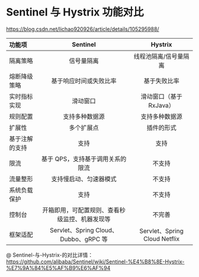 # Sentinel 与 Hystrix 功能对比
https://blog.csdn.net/lichao920926/article/details/105295988/

| 功能项        | Sentinel     | Hystrix   |
| :-           | :-:        | :-:       |
| 隔离策略      | 信号量隔离        | 	线程池隔离/信号量隔离       |
| 熔断降级策略  | 基于响应时间或失败比率        | 	基于失败比率        |
| 实时指标实现  | 	滑动窗口        | 滑动窗口（基于 RxJava）        |
| 规则配置      | 	支持多种数据源        | 	支持多种数据源        |
| 扩展性        | 多个扩展点        | 插件的形式        |
| 基于注解的支持 | 支持        | 支持        |
| 限流          | 基于 QPS，支持基于调用关系的限流        | 不支持        |
| 流量整形      | 支持慢启动、匀速器模式        | 不支持        |
| 系统负载保护   | 支持        | 不支持        |
| 控制台        | 	开箱即用，可配置规则、查看秒级监控、机器发现等        | 	不完善        |
| 框架适配       | Servlet、Spring Cloud、Dubbo、gRPC 等        | Servlet、Spring Cloud Netflix        |

@ Sentinel-与-Hystrix-的对比详情： https://github.com/alibaba/Sentinel/wiki/Sentinel-%E4%B8%8E-Hystrix-%E7%9A%84%E5%AF%B9%E6%AF%94